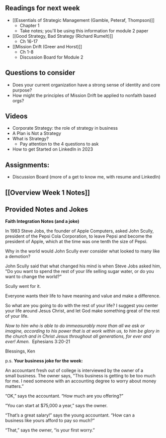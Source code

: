 ## Readings for next week
- [[Essentials of Strategic Management (Gamble, Peteraf, Thompson)]]
	- Chapter 1
	- Take notes; you'll be using this information for module 2 paper
- [[Good Strategy, Bad Strategy (Richard Rumelt)]]
	- Ch 16-17
- [[Mission Drift (Greer and Horst)]]
	- Ch 1-8
	- Discussion Board for Module 2

## Questions to consider
- Does your current organization have a strong sense of identity and core purpose?
- How might the principles of Mission Drift be applied to nonfaith based orgs?

## Videos
- Corporate Strategy: the role of strategy in business
- A Plan is Not a Strategy
- What is Strategy?
	- Pay attention to the 4 questions to ask
- How to get Started on LinkedIn in 2023

## Assignments:
- Discussion Board (more of a get to know me, with resume and LinkedIn)

## [[Overview Week 1 Notes]]

## Provided Notes and Jokes
**Faith Integration Notes (and a joke)**

In 1983 Steve Jobs, the founder of Apple Computers, asked John Scully, president of the Pepsi Cola Corporation, to leave Pepsi and become the president of Apple, which at the time was one tenth the size of Pepsi.

Why in the world would John Scully ever consider what looked to many like a demotion? 

John Scully said that what changed his mind is when Steve Jobs asked him, "Do you want to spend the rest of your life selling sugar water, or do you want to change the world?"

Scully went for it.

Everyone wants their life to have meaning and value and make a difference.

So what are you going to do with the rest of your life? I suggest you center your life around Jesus Christ, and let God make something great of the rest of your life.

_Now to him who is able to do immeasurably more than all we ask or imagine, according to his power that is at work within us, to him be glory in the church and in Christ Jesus throughout all generations, for ever and ever! Amen._  Ephesians 3:20-21

Blessings, Ken

p.s. **Your business joke for the week:**

An accountant fresh out of college is interviewed by the owner of a small business. The owner says, "This business is getting to be too much for me. I need someone with an accounting degree to worry about money matters.”

“OK,” says the accountant. “How much are you offering?”

“You can start at $75,000 a year,” says the owner.

“That’s a great salary!” says the young accountant. “How can a business like yours afford to pay so much?”

“That,” says the owner, “is your first worry.”